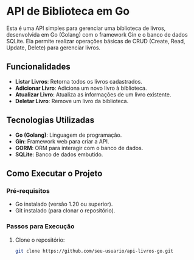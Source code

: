 # API de Biblioteca em Go

Esta é uma API simples para gerenciar uma biblioteca de livros, desenvolvida em Go (Golang) com o framework Gin e o banco de dados SQLite. Ela permite realizar operações básicas de CRUD (Create, Read, Update, Delete) para gerenciar livros.

## Funcionalidades

- **Listar Livros**: Retorna todos os livros cadastrados.
- **Adicionar Livro**: Adiciona um novo livro à biblioteca.
- **Atualizar Livro**: Atualiza as informações de um livro existente.
- **Deletar Livro**: Remove um livro da biblioteca.

## Tecnologias Utilizadas

- **Go (Golang)**: Linguagem de programação.
- **Gin**: Framework web para criar a API.
- **GORM**: ORM para interagir com o banco de dados.
- **SQLite**: Banco de dados embutido.

## Como Executar o Projeto

### Pré-requisitos

- Go instalado (versão 1.20 ou superior).
- Git instalado (para clonar o repositório).

### Passos para Execução

1. Clone o repositório:
   ```bash
   git clone https://github.com/seu-usuario/api-livros-go.git
